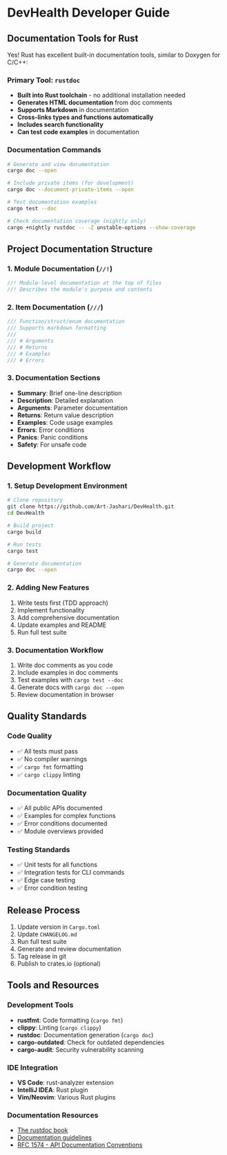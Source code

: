 # DevHealth Developer Guide

## Documentation Tools for Rust 

Yes! Rust has excellent built-in documentation tools, similar to Doxygen for C/C++:

### Primary Tool: `rustdoc`
- **Built into Rust toolchain** - no additional installation needed
- **Generates HTML documentation** from doc comments
- **Supports Markdown** in documentation
- **Cross-links types and functions automatically**
- **Includes search functionality**
- **Can test code examples** in documentation

### Documentation Commands

```bash
# Generate and view documentation
cargo doc --open

# Include private items (for development)
cargo doc --document-private-items --open

# Test documentation examples
cargo test --doc

# Check documentation coverage (nightly only)
cargo +nightly rustdoc -- -Z unstable-options --show-coverage
```

## Project Documentation Structure

### 1. **Module Documentation** (`//!`)
```rust
//! Module-level documentation at the top of files
//! Describes the module's purpose and contents
```

### 2. **Item Documentation** (`///`)
```rust
/// Function/struct/enum documentation
/// Supports markdown formatting
/// 
/// # Arguments
/// # Returns  
/// # Examples
/// # Errors
```

### 3. **Documentation Sections**
- **Summary**: Brief one-line description
- **Description**: Detailed explanation
- **Arguments**: Parameter documentation
- **Returns**: Return value description
- **Examples**: Code usage examples
- **Errors**: Error conditions
- **Panics**: Panic conditions
- **Safety**: For unsafe code

## Development Workflow

### 1. **Setup Development Environment**
```bash
# Clone repository
git clone https://github.com/Art-Jashari/DevHealth.git
cd DevHealth

# Build project
cargo build

# Run tests
cargo test

# Generate documentation
cargo doc --open
```

### 2. **Adding New Features**
1. Write tests first (TDD approach)
2. Implement functionality
3. Add comprehensive documentation
4. Update examples and README
5. Run full test suite

### 3. **Documentation Workflow**
1. Write doc comments as you code
2. Include examples in doc comments
3. Test examples with `cargo test --doc`
4. Generate docs with `cargo doc --open`
5. Review documentation in browser

## Quality Standards

### Code Quality
- ✅ All tests must pass
- ✅ No compiler warnings
- ✅ `cargo fmt` formatting
- ✅ `cargo clippy` linting

### Documentation Quality
- ✅ All public APIs documented
- ✅ Examples for complex functions
- ✅ Error conditions documented
- ✅ Module overviews provided

### Testing Standards
- ✅ Unit tests for all functions
- ✅ Integration tests for CLI commands
- ✅ Edge case testing
- ✅ Error condition testing

## Release Process

1. Update version in `Cargo.toml`
2. Update `CHANGELOG.md`
3. Run full test suite
4. Generate and review documentation
5. Tag release in git
6. Publish to crates.io (optional)

## Tools and Resources

### Development Tools
- **rustfmt**: Code formatting (`cargo fmt`)
- **clippy**: Linting (`cargo clippy`)
- **rustdoc**: Documentation generation (`cargo doc`)
- **cargo-outdated**: Check for outdated dependencies
- **cargo-audit**: Security vulnerability scanning

### IDE Integration
- **VS Code**: rust-analyzer extension
- **IntelliJ IDEA**: Rust plugin
- **Vim/Neovim**: Various Rust plugins

### Documentation Resources
- [The rustdoc book](https://doc.rust-lang.org/rustdoc/)
- [Documentation guidelines](https://rust-lang.github.io/api-guidelines/documentation.html)
- [RFC 1574 - API Documentation Conventions](https://rust-lang.github.io/rfcs/1574-more-api-documentation-conventions.html)
